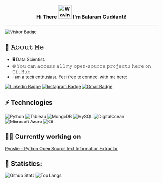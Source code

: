 <h3 align="center">
    Hi There
    <img src="https://raw.githubusercontent.com/nixin72/nixin72/master/wave.gif"
         alt="Waving hand animated gif"
         height="45"
         width="45" />
    I'm Balaram Guddanti!
</h3>


---

![Visitor Badge](https://visitor-badge.laobi.icu/badge?page_id=BalaramGuddanti-AI.BalaramGuddanti-AI)


## :book: 𝙰𝚋𝚘𝚞𝚝 𝙼𝚎
- 🖥 Data Scientist.
- 🌐 𝚈𝚘𝚞 𝚌𝚊𝚗 𝚊𝚌𝚌𝚎𝚜𝚜 𝚊𝚕𝚕 𝚖𝚢 𝚘𝚙𝚎𝚗-𝚜𝚘𝚞𝚛𝚌𝚎 𝚙𝚛𝚘𝚓𝚎𝚌𝚝𝚜 𝚑𝚎𝚛𝚎 𝚘𝚗 𝙶𝚒𝚝𝙷𝚞𝚋.
- I am a tech enthusiast. Feel free to connect with me here:

[![Linkedin Badge](https://img.shields.io/badge/-BalaramGuddanti-blue?style=flat-square&logo=Linkedin&logoColor=white&link=https://www.linkedin.com/in/balaram-guddanti/)](https://www.linkedin.com/in/pnbbanirudh/)
[![Instagram Badge](https://img.shields.io/badge/-BalaramGuddanti-purple?style=flat-square&logo=instagram&logoColor=white&link=https://instagram.com/lucid_dreamer_6/)](https://www.instagram.com/lucid_dreamer_6/)
[![Gmail Badge](https://img.shields.io/badge/-balaram.guddanti6@gmail.com-c14438?style=flat-square&logo=Gmail&logoColor=white&link=mailto:balaram.guddanti6@gmail.com)](mailto:balaram.guddanti6@gmail.com)

## ⚡ Technologies
![Python](https://img.shields.io/badge/-Python-black?style=flat-square&logo=Python)
![Tableau](https://img.shields.io/badge/-Tableau-black?style=flat-square&logo=Tableau)
![MongoDB](https://img.shields.io/badge/-MongoDB-black?style=flat-square&logo=mongodb)
![MySQL](https://img.shields.io/badge/-MySQL-black?style=flat-square&logo=mysql)
![DigitalOcean](https://img.shields.io/badge/-Digital%20Ocean-darkblue?style=flat-square&logo=digitalocean)
![Microsoft Azure](https://img.shields.io/badge/Microsoft%20Azure-232F7E?style=flat-square&logo=microsoft-azure)
![Git](https://img.shields.io/badge/-Git-black?style=flat-square&logo=git)

<h2> 👨‍💼 Currently working on </h2>

[Pyostie - Python Open Source text Information Extractor](https://github.com/anirudhpnbb/Pyostie)

<h2> 🔢 Statistics: </h2>

![Github Stats](https://github-readme-stats.vercel.app/api?username=anirudhpnbb&count_private=true&show_icons=true&include_all_commits=true)
![Top Langs](https://github-readme-stats.vercel.app/api/top-langs/?username=anirudhpnbb&hide=TeX&layout=compact)
